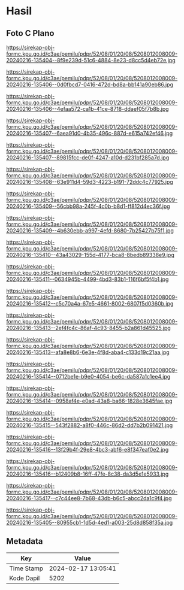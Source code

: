 # Hasil

## Foto C Plano

https://sirekap-obj-formc.kpu.go.id/c3ae/pemilu/pdpr/52/08/01/20/08/5208012008009-20240216-135404--8f9e239d-51c6-4884-8e23-d8cc5d4eb72e.jpg

https://sirekap-obj-formc.kpu.go.id/c3ae/pemilu/pdpr/52/08/01/20/08/5208012008009-20240216-135406--0d0fbcd7-0416-472d-bd8a-bb141a90eb86.jpg

https://sirekap-obj-formc.kpu.go.id/c3ae/pemilu/pdpr/52/08/01/20/08/5208012008009-20240216-135406--4efaa572-ca1b-41ce-8718-ddaef05f7b8b.jpg

https://sirekap-obj-formc.kpu.go.id/c3ae/pemilu/pdpr/52/08/01/20/08/5208012008009-20240216-135407--6aea91d0-4b35-496c-887d-e615a742ef46.jpg

https://sirekap-obj-formc.kpu.go.id/c3ae/pemilu/pdpr/52/08/01/20/08/5208012008009-20240216-135407--89815fcc-de0f-4247-a10d-d231bf285a7d.jpg

https://sirekap-obj-formc.kpu.go.id/c3ae/pemilu/pdpr/52/08/01/20/08/5208012008009-20240216-135408--63e911d4-59d3-4223-b191-72ddc4c77925.jpg

https://sirekap-obj-formc.kpu.go.id/c3ae/pemilu/pdpr/52/08/01/20/08/5208012008009-20240216-135409--56cbb98a-245f-4c0b-b8d1-ff812d4ec36f.jpg

https://sirekap-obj-formc.kpu.go.id/c3ae/pemilu/pdpr/52/08/01/20/08/5208012008009-20240216-135409--4b630ebb-a997-4efd-8680-7b25427b75f1.jpg

https://sirekap-obj-formc.kpu.go.id/c3ae/pemilu/pdpr/52/08/01/20/08/5208012008009-20240216-135410--43a43029-155d-4177-bca8-8bedb89338e9.jpg

https://sirekap-obj-formc.kpu.go.id/c3ae/pemilu/pdpr/52/08/01/20/08/5208012008009-20240216-135411--0634945b-4499-4bd3-83b1-116f6bf5f4b1.jpg

https://sirekap-obj-formc.kpu.go.id/c3ae/pemilu/pdpr/52/08/01/20/08/5208012008009-20240216-135412--c5c70a4a-67e5-4661-8002-6807f5d0360b.jpg

https://sirekap-obj-formc.kpu.go.id/c3ae/pemilu/pdpr/52/08/01/20/08/5208012008009-20240216-135413--2ef4fc4c-86af-4c93-8455-b2a861d45525.jpg

https://sirekap-obj-formc.kpu.go.id/c3ae/pemilu/pdpr/52/08/01/20/08/5208012008009-20240216-135413--afa8e8b6-6e3e-4f8d-aba4-c133d19c21aa.jpg

https://sirekap-obj-formc.kpu.go.id/c3ae/pemilu/pdpr/52/08/01/20/08/5208012008009-20240216-135414--0712be1e-b9e0-4054-be6c-da587a1c1ee4.jpg

https://sirekap-obj-formc.kpu.go.id/c3ae/pemilu/pdpr/52/08/01/20/08/5208012008009-20240216-135414--0958af4e-e0ad-43a8-ba66-1828e3645fae.jpg

https://sirekap-obj-formc.kpu.go.id/c3ae/pemilu/pdpr/52/08/01/20/08/5208012008009-20240216-135415--543f2882-a8f0-446c-86d2-dd7b2b091421.jpg

https://sirekap-obj-formc.kpu.go.id/c3ae/pemilu/pdpr/52/08/01/20/08/5208012008009-20240216-135416--13f29b4f-29e8-4bc3-abf6-e8f347eaf0e2.jpg

https://sirekap-obj-formc.kpu.go.id/c3ae/pemilu/pdpr/52/08/01/20/08/5208012008009-20240216-135416--b12409b8-16ff-47fe-8c38-da3d5e1e5933.jpg

https://sirekap-obj-formc.kpu.go.id/c3ae/pemilu/pdpr/52/08/01/20/08/5208012008009-20240216-135417--c7c44ee8-7b68-43db-b6c5-abcc2da1c9f4.jpg

https://sirekap-obj-formc.kpu.go.id/c3ae/pemilu/pdpr/52/08/01/20/08/5208012008009-20240216-135405--80955cb1-1d5d-4ed1-a003-25d8d858f35a.jpg


## Metadata

| Key        | Value               |
| ---------- | ------------------- |
| Time Stamp | 2024-02-17 13:05:41 |
| Kode Dapil | 5202                |



